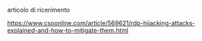 articolo di ricerimento

https://www.csoonline.com/article/569621/rdp-hijacking-attacks-explained-and-how-to-mitigate-them.html